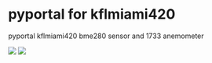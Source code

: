 # pyportal for kflmiami420
pyportal kflmiami420
bme280 sensor and 1733 anemometer

<img src="https://cdn-shop.adafruit.com/145x109/4116-12.jpg">
<img src="https://cdn-shop.adafruit.com/145x109/4116-12.jpg">
